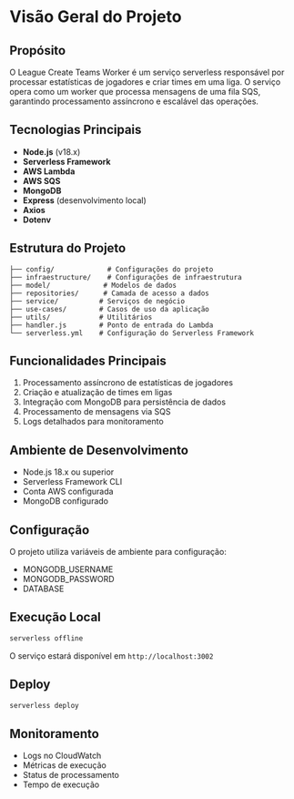 # Visão Geral do Projeto

## Propósito
O League Create Teams Worker é um serviço serverless responsável por processar estatísticas de jogadores e criar times em uma liga. O serviço opera como um worker que processa mensagens de uma fila SQS, garantindo processamento assíncrono e escalável das operações.

## Tecnologias Principais
- **Node.js** (v18.x)
- **Serverless Framework**
- **AWS Lambda**
- **AWS SQS**
- **MongoDB**
- **Express** (desenvolvimento local)
- **Axios**
- **Dotenv**

## Estrutura do Projeto
```
├── config/             # Configurações do projeto
├── infraestructure/    # Configurações de infraestrutura
├── model/             # Modelos de dados
├── repositories/      # Camada de acesso a dados
├── service/          # Serviços de negócio
├── use-cases/        # Casos de uso da aplicação
├── utils/            # Utilitários
├── handler.js        # Ponto de entrada do Lambda
└── serverless.yml    # Configuração do Serverless Framework
```

## Funcionalidades Principais
1. Processamento assíncrono de estatísticas de jogadores
2. Criação e atualização de times em ligas
3. Integração com MongoDB para persistência de dados
4. Processamento de mensagens via SQS
5. Logs detalhados para monitoramento

## Ambiente de Desenvolvimento
- Node.js 18.x ou superior
- Serverless Framework CLI
- Conta AWS configurada
- MongoDB configurado

## Configuração
O projeto utiliza variáveis de ambiente para configuração:
- MONGODB_USERNAME
- MONGODB_PASSWORD
- DATABASE

## Execução Local
```bash
serverless offline
```
O serviço estará disponível em `http://localhost:3002`

## Deploy
```bash
serverless deploy
```

## Monitoramento
- Logs no CloudWatch
- Métricas de execução
- Status de processamento
- Tempo de execução 